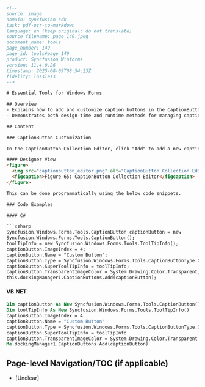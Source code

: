 ```html
<!-- 
source: image
domain: syncfusion-sdk
task: pdf-ocr-to-markdown
language: en (keep original; do not translate)
source_filename: page_149.jpeg
document_name: tools
page_number: 149
page_id: tools#page_149
product: Syncfusion Winforms
version: 11.4.0.26
timestamp: 2025-08-09T08:54:23Z
fidelity: lossless
-->

# Essential Tools for Windows Forms

## Overview
- Explains how to add and customize caption buttons in the CaptionButton Collection Editor.
- Demonstrates both design-time and runtime methods for managing caption buttons.

## Content

### CaptionButton Customization

In the CaptionButton Collection Editor, click "Add" to add a new caption button. To customize the caption button, modify the properties provided to the right of the members in the editor.

#### Designer View
<figure>
  <img src="captionbutton_editor.png" alt="CaptionButton Collection Editor" />
  <figcaption>Figure 65: CaptionButton Collection Editor</figcaption>
</figure>

This can be done programmatically using the below code snippets.

### Code Examples

#### C#

```csharp
Syncfusion.Windows.Forms.Tools.CaptionButton captionButton = new 
Syncfusion.Windows.Forms.Tools.CaptionButton();
toolTipInfo = new Syncfusion.Windows.Forms.Tools.ToolTipInfo();
captionButton.ImageIndex = 4;
captionButton.Name = "Custom Button";
captionButton.Type = Syncfusion.Windows.Forms.Tools.CaptionButtonType.Custom;
captionButton.SuperToolTipInfo = toolTipInfo;
captionButton.TransparentImageColor = System.Drawing.Color.Transparent;
this.dockingManager1.CaptionButtons.Add(captionButton);
```

#### VB.NET

```vb
Dim captionButton As New Syncfusion.Windows.Forms.Tools.CaptionButton()
Dim toolTipInfo As New Syncfusion.Windows.Forms.Tools.ToolTipInfo()
captionButton.ImageIndex = 4
captionButton.Name = "Custom Button"
captionButton.Type = Syncfusion.Windows.Forms.Tools.CaptionButtonType.Custom
captionButton.SuperToolTipInfo = toolTipInfo
captionButton.TransparentImageColor = System.Drawing.Color.Transparent
Me.dockingManager1.CaptionButtons.Add(captionButton)
```

## Page-level Navigation/TOC (if applicable)

- [Unclear]

<!-- tags: [syncfusion, winforms, captionbutton, designertool, customization, programming] keywords: [captionbutton, collectioneditor, designer, codeexample, csharp, vb.net] -->
``` 
